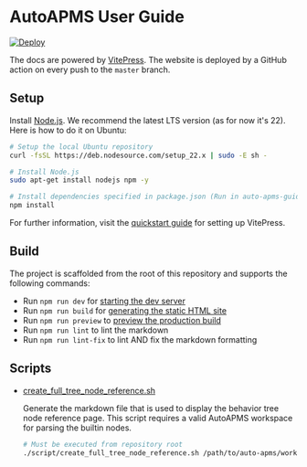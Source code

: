 # AutoAPMS User Guide

[![Deploy](https://github.com/robin-mueller/auto-apms-guide/actions/workflows/deploy.yml/badge.svg?branch=master)](https://github.com/robin-mueller/auto-apms-guide/deployments)

The docs are powered by [VitePress](https://vitepress.dev/). The website is deployed by a GitHub action on every push to the `master` branch.

## Setup

Install [Node.js](https://nodejs.org/en). We recommend the latest LTS version (as for now it's 22). Here is how to do it on Ubuntu:

```sh
# Setup the local Ubuntu repository
curl -fsSL https://deb.nodesource.com/setup_22.x | sudo -E sh -

# Install Node.js
sudo apt-get install nodejs npm -y

# Install dependencies specified in package.json (Run in auto-apms-guide directory)
npm install
```

For further information, visit the [quickstart guide](https://vitepress.dev/guide/getting-started) for setting up VitePress.

## Build

The project is scaffolded from the root of this repository and supports the following commands:

- Run `npm run dev` for [starting the dev server](https://vitepress.dev/reference/cli#vitepress-dev)
- Run `npm run build` for [generating the static HTML site](https://vitepress.dev/reference/cli#vitepress-build)
- Run `npm run preview` to [preview the production build](https://vitepress.dev/reference/cli#vitepress-preview)
- Run `npm run lint` to lint the markdown
- Run `npm run lint-fix` to lint AND fix the markdown formatting

## Scripts

- [create_full_tree_node_reference.sh](./script/create_full_tree_node_reference.sh)

    Generate the markdown file that is used to display the behavior tree node reference page. This script requires a valid AutoAPMS workspace for parsing the builtin nodes.

    ```bash
    # Must be executed from repository root
    ./script/create_full_tree_node_reference.sh /path/to/auto-apms/workspace
    ```
